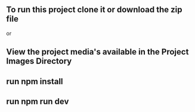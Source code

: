 ## To run this project clone it or download the zip file  
or 
## View the project media's available in the Project Images Directory
## run npm install
## run npm run dev
